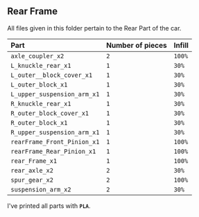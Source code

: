 ## Rear Frame

All files given in this folder pertain to the Rear Part of the car. 

| Part | Number of pieces     | Infill          |
| :-------- | :------- | :------------------------- |
| `axle_coupler_x2` | `2` | `100%` |
| `L_knuckle_rear_x1` | `1` | `30%` |
| `L_outer__block_cover_x1` | `1` | `30%` |
| `L_outer_block_x1` | `1` | `30%` |
| `L_upper_suspension_arm_x1` | `1` | `30%` |
| `R_knuckle_rear_x1` | `1` | `30%` |
| `R_outer_block_cover_x1` | `1` | `30%` |
| `R_outer_block_x1` | `1` | `30%` |
| `R_upper_suspension_arm_x1` | `1` | `30%` |
| `rearFrame_Front_Pinion_x1` | `1` | `100%` |
| `rearFrame_Rear_Pinion_x1` | `1` | `100%` |
| `rear_Frame_x1` | `1` | `100%` |
| `rear_axle_x2` | `2` | `30%` |
| `spur_gear_x2` | `2` | `100%` |
| `suspension_arm_x2` | `2` | `30%` |

I've printed all parts with **`PLA`**. 
